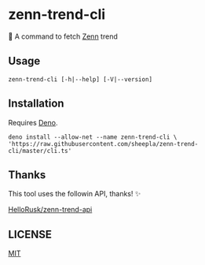 # zenn-trend-cli

📝 A command to fetch [Zenn](https://zenn.dev) trend

## Usage

```
zenn-trend-cli [-h|--help] [-V|--version]
```

## Installation

Requires [Deno](deno.land).

```
deno install --allow-net --name zenn-trend-cli \
'https://raw.githubusercontent.com/sheepla/zenn-trend-cli/master/cli.ts'
```

## Thanks

This tool uses the followin API, thanks! ✨

[HelloRusk/zenn-trend-api](https://github.com/HelloRusk/zenn-trend-api)

## LICENSE

[MIT](./LICENSE)
